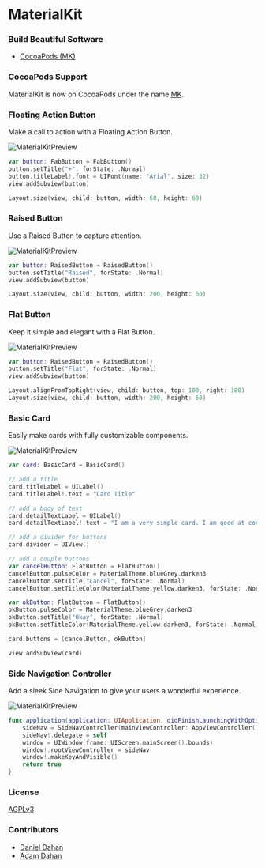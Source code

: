 # MaterialKit

### Build Beautiful Software

* [CocoaPods (MK)](https://cocoapods.org/?q=MK)

### CocoaPods Support
MaterialKit is now on CocoaPods under the name [MK](https://cocoapods.org/?q=MK).

### Floating Action Button

Make a call to action with a Floating Action Button.

![MaterialKitPreview](http://www.materialkit.io/fabbuttonpreview.gif)

```swift
var button: FabButton = FabButton()
button.setTitle("+", forState: .Normal)
button.titleLabel!.font = UIFont(name: "Arial", size: 32)
view.addSubview(button)

Layout.size(view, child: button, width: 60, height: 60)
```

### Raised Button

Use a Raised Button to capture attention.

![MaterialKitPreview](http://www.materialkit.io/raisedbuttonpreview.gif)

```swift
var button: RaisedButton = RaisedButton()
button.setTitle("Raised", forState: .Normal)
view.addSubview(button)

Layout.size(view, child: button, width: 200, height: 60)
```

### Flat Button

Keep it simple and elegant with a Flat Button.

![MaterialKitPreview](http://www.materialkit.io/flatbuttonpreview.gif)

```swift
var button: RaisedButton = RaisedButton()
button.setTitle("Flat", forState: .Normal)
view.addSubview(button)

Layout.alignFromTopRight(view, child: button, top: 100, right: 100)
Layout.size(view, child: button, width: 200, height: 60)
```

### Basic Card

Easily make cards with fully customizable components.

![MaterialKitPreview](http://www.materialkit.io/basiccardpreview.gif)

```swift
var card: BasicCard = BasicCard()

// add a title
card.titleLabel = UILabel()
card.titleLabel!.text = "Card Title"

// add a body of text
card.detailTextLabel = UILabel()
card.detailTextLabel!.text = "I am a very simple card. I am good at containing small bits of information. I am convenient because I require little markup to use effectively."

// add a divider for buttons
card.divider = UIView()

// add a couple buttons
var cancelButton: FlatButton = FlatButton()
cancelButton.pulseColor = MaterialTheme.blueGrey.darken3
cancelButton.setTitle("Cancel", forState: .Normal)
cancelButton.setTitleColor(MaterialTheme.yellow.darken3, forState: .Normal)

var okButton: FlatButton = FlatButton()
okButton.pulseColor = MaterialTheme.blueGrey.darken3
okButton.setTitle("Okay", forState: .Normal)
okButton.setTitleColor(MaterialTheme.yellow.darken3, forState: .Normal)

card.buttons = [cancelButton, okButton]

view.addSubview(card)
```

### Side Navigation Controller

Add a sleek Side Navigation to give your users a wonderful experience.

![MaterialKitPreview](http://www.materialkit.io/sidenavpreview.gif)

```swift
func application(application: UIApplication, didFinishLaunchingWithOptions launchOptions: [NSObject: AnyObject]?) -> Bool {
	sideNav = SideNavController(mainViewController: AppViewController(), leftViewController: FilterViewController(), rightViewController: FilterViewController())
	sideNav!.delegate = self
	window = UIWindow(frame: UIScreen.mainScreen().bounds)
	window!.rootViewController = sideNav
	window!.makeKeyAndVisible()
	return true
}
```

### License


[AGPLv3](http://choosealicense.com/licenses/agpl-3.0/)


### Contributors


* [Daniel Dahan](https://github.com/danieldahan)
* [Adam Dahan](https://github.com/adamdahan)
